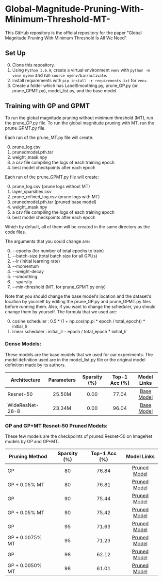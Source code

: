 # Global-Magnitude-Pruning-With-Minimum-Threshold-MT-
This GitHub repository is the official repository for the paper "Global Magnitude Pruning With Minimum Threshold Is All We Need". 

## Set Up
0. Clone this repository.
1. Using `Python 3.6.9`, create a virtual environment `venv` with  `python -m venv myenv` and run `source myenv/bin/activate`.
2. Install requirements with `pip install -r requirements.txt` for `venv`.
3. Create a folder which has LabelSmoothing.py, prune_GP.py (or prune_GPMT.py), model_list.py, and the base model. 

## Training with GP and GPMT
To run the global magnitude pruning without minimum threshold (MT), run the prune_GP.py file. To run the global magnitude pruning with MT, run the prune_GPMT.py file. 

Each run of the prune_MT.py file will create:

0. prune_log.csv
1. prunedmodel.pth.tar 
2. weight_mask.npy
3. a csv file compiling the logs of each training epoch
4. best model checkpoints after each epoch

Each run of the prune_GPMT.py file will create:

0. prune_log.csv (prune logs without MT)
1. layer_sparsities.csv
2. prune_refined_log.csv (prune logs with MT)
3. prunedmodel.pth.tar (pruned base model)
4. weight_mask.npy
5. a csv file compiling the logs of each training epoch
6. best model checkpoints after each epoch

Which by default, all of them will be created in the same directory as the code files. 

The arguments that you could change are:

0. --epochs (for number of total epochs to train)
1. --batch-size (total batch size for all GPUs)
2. --lr (initial learning rate)
3. --momentum
4. --weight-decay
5. --smoothing
6. --sparsity
7. --min-threshold (MT, for prune_GPMT.py only)

Note that you should change the base model's location and the dataset's location by yourself by editing the prune_GP.py and prune_GPMT.py files before running them. Also, if you want to change the scheduler, you should change them by yourself. The formula that we used are: 

0. cosine scheduler : 0.5 * (1 + np.cos(np.pi * epoch / total_epoch)) * initial_lr
1. linear scheduler : initial_lr - epoch / total_epoch * initial_lr

### Dense Models:

These models are the base models that we used for our experiments. The model definition used are in the model_list.py file or the original model definition made by its authors. 

| Architecture | Parameters | Sparsity (%) | Top-1 Acc (%) | Model Links |
| ------------ | :--------: | :----------: | :-----------: | :---------: |
| Resnet-50        | 25.50M  | 0.00        | 77.04         | [Base Model](https://drive.google.com/file/d/1I7dxZD87-Ftav-BvIxqCWCWGWqYZFVK2/view?usp=sharing) |
| WideResNet-28-8  | 23.34M  | 0.00        | 96.04         | [Base Model](https://drive.google.com/file/d/1ot3xmR-J4fY5NESeJ503RqSTXu59W467/view?usp=sharing) |

### GP and GP+MT Resnet-50 Pruned Models:

These few models are the checkpoints of pruned Resnet-50 on ImageNet models by GP and GP+MT.

| Pruning Method | Sparsity (%) | Top-1 Acc (%) | Model Links |
| -------------- | :----------: | :-----------: | :---------: |
| GP             | 80           | 76.84         | [Pruned Model](https://drive.google.com/file/d/1bjZdFZiXhfh7fyXS-Mz3GOozAGl0yPDR/view?usp=sharing) |
| GP + 0.05% MT  | 80           | 76.81         | [Pruned Model](https://drive.google.com/file/d/1PkB80RD46vfsuWMxenEbjp5Jq6QXoV3M/view?usp=sharing) |
| GP             | 90           | 75.44         | [Pruned Model](https://drive.google.com/file/d/12V1SHhCxyG6QjrVEP-mT3iB33cLzBWNh/view?usp=sharing) |
| GP + 0.05% MT  | 90           | 75.42         | [Pruned Model](https://drive.google.com/file/d/1mTMHvF_-VNHNbpxFEU5mnfmdTNQoIhck/view?usp=sharing) |
| GP             | 95           | 71.63         | [Pruned Model](https://drive.google.com/file/d/1spUS0U2SgB_Dtc0k6pK7wQ24GUD4EnZt/view?usp=sharing) |
| GP + 0.0075% MT| 95           | 71.23         | [Pruned Model](https://drive.google.com/file/d/18bOtvzAq7sKwraGCWuQfwVweqd0kECS0/view?usp=sharing) |
| GP             | 98           | 62.12         | [Pruned Model](https://drive.google.com/file/d/1K9326WN4xh4x_QoNqLo-T8AlQzBYn8zX/view?usp=sharing) |
| GP + 0.0050% MT| 98           | 61.01         | [Pruned Model](https://drive.google.com/file/d/1kOaR07Rgw11jkhr4JZdn5shqVOiG3GT-/view?usp=sharing) |
